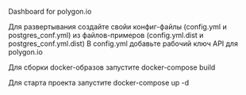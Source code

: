 Dashboard for polygon.io

Для развертывания создайте свойи конфиг-файлы (config.yml и postgres_conf.yml) из файлов-примеров (config.yml.dist и postgres_conf.yml.dist)
В config.yml добавьте рабочий ключ API для polygon.io

Для сборки docker-образов запустите
  docker-compose build

Для старта проекта запустите
   docker-compose up -d
